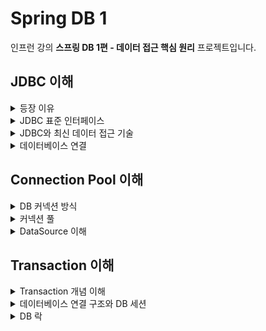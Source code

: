 # Spring DB 1
인프런 강의 **스프링 DB 1편 - 데이터 접근 핵심 원리** 프로젝트입니다.

## JDBC 이해
<details><summary>등장 이유</summary>
<p>

- 대부분의 서비스의 경우 주요 데이터를 데이터베이스에 저장합니다.
- 일반적인 애플리케이션 서버와 데이터베이스의 연결은 다음과 같습니다.
  + 커넥션 연결: 주로 TCP/IP를 사용해 커넥션을 연결
  + SQL 전달: 애플리케이션 서버는 DB가 이해할 수 있는 SQL을 연결된 커넥션을 통해 DB에 전달
  + 결과 응답: DB는 전달된 SQL을 수행하고 그 결과를 응답
- 여기에는 2가지 큰 문제가 있었는데
  + DB마다 연결 방식이 달라서 DB를 변경하면 애플리케이션 서버에 개발된 DB 사용 코드도 함께 수정했어야 했고
  + 개발자가 각각의 DB마다 커넥션 연결, SQL 전달, 결과 응답 방식을 새로 학습해야 했습니다.
- 따라서 이 문제들을 해결하기 위해 JDBC라는 Java 표준이 등장합니다.

</p>
</details>

<details><summary>JDBC 표준 인터페이스</summary>
<p>

- JDBC(Java Database Connectivity)는 자바에서 데이터베이스에 접속할 수 있도록 하는 자바 API입니다.
- JDBC는 데이터베이스에서 자료를 쿼리하거나 업데이트하는 방법을 제공합니다.
- 대표적으로 3가지 기능을 인터페이스로 정의해 제공합니다.
  + ```java.sql.Connection```: 연결
  + ```java.sql.Statement```: SQL을 담은 내용
  + ```java.sql.ResultSet```: SQL 요청 응답
- 개발자는 이제 이 인터페이스를 사용하면 되는데 각 DB에 맞게 구현된 라이브러리인 JDBC 드라이버를 사용하면 됩니다.
- 표준화의 한계
  + 공통이 있긴 하지만 각 DB에 맞는 SQL을 변경해야하는 부분은 여전히 존재

</p>
</details>

<details><summary>JDBC와 최신 데이터 접근 기술</summary>
<p>

- JDBC를 편리하게 사용하기 위해 SQL Mapper 와 ORM 기술이 존재합니다.
- SQL Mapper
  + 장점
    - SQL 응답 결과를 객체로 편리하게 변환
    - JDBC의 반복 코드를 제거
  + 단점
    - 개발자가 직접 SQL을 작성
  + 대표 기술: 스프링 JDBC Template, MyBatis
- ORM
  + ORM은 객체를 관계형 데이터베이스와 매핑해주는 기술로 덕분에 개발자는 반복적인 SQL을 직접 작성하지 않고 ORM 기술이 동적으로 SQL을 만들어 실행해줍니다.
  + 대표 기술: JPA, 하이버네이트, 이클립스 링크
  + JPA는 자바 진영의 ORM 표준 인터페이스이고 이것을 구현한 하이버네이트, 이클립스 링크 등의 기술이 있습니다.

</p>
</details>

<details><summary>데이터베이스 연결</summary>
<p>

- JDBC가 제공하는 ```DriverManager```는 라이브러리에 등록된 DB 드라이버를 관리하고 커넥션을 획득하는 기능을 제공합니다.
- 애플리케이션 로직에서 커넥션이 필요하면 ```DriverManager.getConnection()```을 호출합니다.
- ```DriverManager```는 라이브러리에 등록된 드라이버 목록을 자동으로 인식합니다. 이 드라이버들에게 순서대로 다음 정보를 넘겨 커넥션을 획득할 수 있는지 확인합니다.
  + URL (예. ```jdbc:h2:tcp://localhost/~/test```)
  + 이름, 비밀번호 등 접속에 필요한 정보
  + 여기서 각각의 드라이버는 URL 정보를 체크해서 본인이 처리할 수 있는 요청인지 확인합니다.
- 이렇게 찾은 커넥션 구현체가 클라이언트에 반환됩니다.

</p>
</details>

## Connection Pool 이해
<details><summary>DB 커넥션 방식</summary>
<p>

1. 애플리케이션 로직은 DB 드라이버를 통해 커넥션을 조회합니다.
2. DB 드라이버는 DB 와 TCP/IP 커넥션을 연결합니다.
3. DB 드라이버는 TCP/IP 커넥션이 연결되면 ID, PW와 기타 부가 정보를 DB에 전달합니다.
4. DB는 ID, PW를 통해 내부 인증을 완료하고 내부에 DB 세션을 생성합니다.
5. DB는 커넥션 생성이 완료되었다는 응답을 보냅니다.
6. DB 드라이버는 커넥션 객체를 생성해서 클라이언트에 반환합니다.

- 이러한 방식은 과정도 복잡하고 시간도 많이 걸리고 리소스를 많이 사용하는 일입니다.
</p>
</details>

<details><summary>커넥션 풀</summary>
<p>

- 애플리케이션 시작 시점에 미리 커넥션들을 생성하여 풀에 저장합니다. (보통 기본값 10)
- 이미 연결이 되어 있기 때문에 즉시 SQL문을 실행할 수 있습니다.
- 커넥션은 사용 후 살아있는 상태로 다시 커넥션 풀로 반환됩니다.
- 커넥션 풀은 서버당 최대 커넥션 수를 제한할 수 있어서 DB를 보호할 수 있습니다.
- 대표적으로 커넥션 풀 오픈 소스는 여러가지가 있지만 Spring 2.0부터 HikriCP를 사용합니다.
- 스프링 부트를 사용하면 자동으로 HikariCP를 사용하게 됩니다.
</p>
</details>

<details><summary>DataSource 이해</summary>
<p>

- 커넥션을 획득하는 방법을 추상화한 것입니다.
- 개발자는 DriverManager 나 커넥션 풀에 직접 접근하는게 아니라 DataSource 인터페이스를 의존하여 사용하면 됩니다.
- DriverManager는 DataSource 인터페이스를 구현하고 있지는 않지만 Spring이 DriverManager도 DataSource 인터페이스를 통해 사용할 수 있도록 DriverManagerDataSource 라는 클래스를 제공합니다.
- 설정과 사용의 분리
  + DriverManager를 직접 사용하면 생성 및 사용 시점에 필요한 연결정보를 모두 추가해야 하지만
  + DriverManagerDataSource는 생성 시점에만 연결 정보를 전달하고 생성 시점에는 사용만 하면 됩니다.
  + 이렇게 구분을 함으로써 설정을 한 곳에서 관리할 수 있고 사용할 때는 편하게 사용할 수 있습니다.
</p>
</details>

## Transaction 이해
<details><summary>Transaction 개념 이해</summary>
<p>

- 하나의 거래를 안전하게 처리되도록 보장해주는 것을 뜻합니다.
- 모든 작업이 성공해서 DB에 정상 반영하는 것을 ```Commit```, 실패해서 되돌리는 것을 ```Rollback```이라고 합니다.
- ACID
  + 원자성: 트랜잭션 내부 작업이 하나처럼 모두 성공하거나 모두 실패해야 합니다.
  + 일관성: 모든 트랜잭션은 일관성 있는 데이터베이스 상태를 유지해야 합니다. 
  + 격리성: 동시에 실행되는 트랜잭션들이 서로에게 영향을 미치지 않도록 격리해야 합니다. 예를 들어 동시에 같은 데이터를 수정할 수 없게 해야 합니다.
  + 지속성: 트랜잭션을 성공적으로 끝내면 그 결과가 항상 기록되어야 합니다.
- 트랜잭션 격리 레벨
  + READ UNCOMMITTED: 커밋되지 않은 읽기
  + READ COMMITTED: 커밋된 읽기 (기본으로 많이 사용)
  + REPEATABLE READ: 반복 가능한 읽기
  + SERIALIZED: 직렬화 가능
</p>
</details>

<details><summary>데이터베이스 연결 구조와 DB 세션</summary>
<p>

- 사용자는 웹 애플리케이션 서버(WAS)나 DB 접근 툴 같은 클라이언트를 사용해서 데이터베이스 서버에 접근할 수 있습니다. 
  + 클라이언트는 데이터베이스 서버에 연결을 요청하고 커넥션을 맺게 됩니다. 
  + 이때 데이터베이스 서버는 내부에 세션이라는 것을 만듭니다.
  + 그리고 앞으로 해당 커넥션을 통한 모든 요청은 이 세션을 통해 실행하게 됩니다.
- 쉽게 이야기하면 개발자가 클라이언트를 통해 SQL을 전달하면 현재 커넥션에 연결된 세션이 SQL을 실행합니다.
- 세션은 트랜잭션을 시작하고 커밋 또는 롤백을 통해 트랜잭션을 종료합니다. 그리고 이후 새로운 트랜잭션을 다시 시작할 수 있습니다.
- 사용자가 커넥션을 닫거나 또는 DBA가 세션을 강제로 종료하면 세션은 종료됩니다.
- 커넥션 풀이 커넥션 10개를 생성하면 세션도 10개가 만들어집니다.
</p>
</details>

<details><summary>DB 락</summary>
<p>

- 하나의 세션이 트랜잭션을 시작하여 데이터를 수정하는 동안 커밋이나 롤백 전까지 다른 트랜잭션이 동일한 데이터에 접근하는 것을 막는 것입니다.
- 하나의 세션이 트랜잭션을 시작할 때 DB는 해당 로우에 대한 락(Lock)을 제공합니다.
- 이후 커밋이나 롤백 전에 다른 트랜잭션이 같은 데이터에 접근하려고 하면 락이 없기 때문에 락 대기를 하게 되고 이 시간이 길어지면 락 타임아웃이 발생합니다.
- 대기시간 내에 락이 반환되면 이후 요청한 트랜잭션이 해당 로우에 대한 락을 획득하고 원하는 작업을 수행합니다.
- 조회 락
  + 일반적인 조회는 락을 사용하지 않습니다.
  + 조회를 할 때도 락을 사용하고 싶다면 ```select for update```를 사용하면 됩니다.
  + 조회 시점이 락이 필요한 경우는 트랜잭션 종료 시점까지 데이터를 다른 곳에서 변경하지 못하게 강제로 막아야할 때 사용합니다.
  + 예) 금액을 조회해서 중요한 로직을 수행할 때
</p>
</details>

